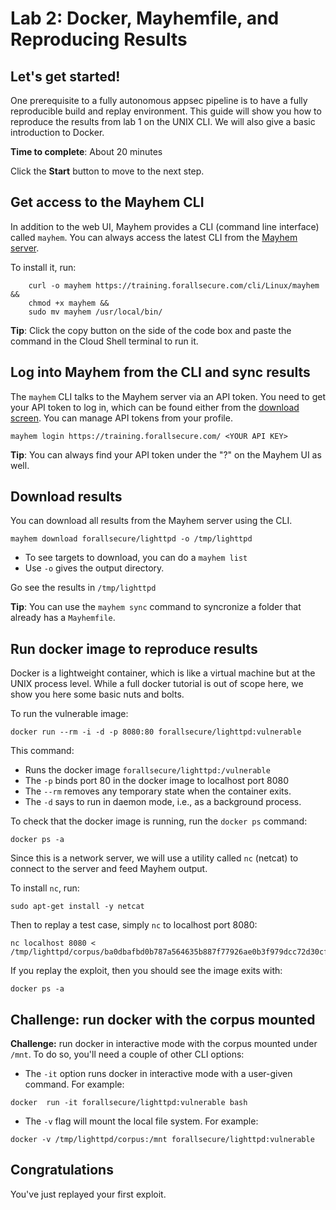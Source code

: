 # Lab 2: Docker, Mayhemfile, and Reproducing Results

## Let's get started! 

One prerequisite to a fully autonomous appsec pipeline is to have a fully
reproducible build and replay environment. This guide will show you how to
reproduce the results from lab 1 on the UNIX CLI.  We will also give a basic
introduction to Docker.

**Time to complete**: About 20 minutes
  
Click the **Start** button to move to the next step.

## Get access to the Mayhem CLI

In addition to the web UI, Mayhem provides a CLI (command line interface) 
called `mayhem`.  You can always access the latest CLI from the 
[Mayhem server](https://training.forallsecure.com/-/installation). 

To install it, run:
```
    curl -o mayhem https://training.forallsecure.com/cli/Linux/mayhem &&
    chmod +x mayhem &&
    sudo mv mayhem /usr/local/bin/
```

**Tip**: Click the copy button on the side of the code box and paste the 
command in the Cloud Shell terminal to run it.

## Log into Mayhem from the CLI and sync results

The `mayhem` CLI talks to the Mayhem server via an API token.  You need
to get your API token to log in, which can be found either from
the [download screen](https://training.forallsecure.com/-/installation).
You can manage API tokens from your profile.


```
mayhem login https://training.forallsecure.com/ <YOUR API KEY>
```

**Tip**: You can always find your API token under the "?" on the Mayhem UI as well.


## Download results

You can download all results from the Mayhem server using the CLI.

```
mayhem download forallsecure/lighttpd -o /tmp/lighttpd
```

   * To see targets to download, you can do a `mayhem list`
   * Use `-o` gives the output directory.

Go see the results in `/tmp/lighttpd`

**Tip**: You can use the `mayhem sync` command to syncronize
a folder that already has a `Mayhemfile`.

## Run docker image to reproduce results

Docker is a lightweight container, which is like a virtual 
machine but at the UNIX process level. While a full docker
tutorial is out of scope here, we show you here some basic
nuts and bolts. 


To run the vulnerable image:
```
docker run --rm -i -d -p 8080:80 forallsecure/lighttpd:vulnerable
```

This command:

  * Runs the docker image `forallsecure/lighttpd:/vulnerable`
  * The `-p` binds port 80 in the docker image to localhost port 8080
  * The `--rm` removes any temporary state when the
    container exits.
  * The `-d` says to run in daemon mode, i.e., as a background 
    process.

To check that the docker image is running, run the `docker ps` command:

```
docker ps -a
```



Since this is a network server, we will use a utility called
`nc` (netcat) to connect to the server and feed Mayhem output.

To install `nc`, run:

```
sudo apt-get install -y netcat
```

Then to replay a test case, simply `nc` to localhost port 8080:

```
nc localhost 8080 < /tmp/lighttpd/corpus/ba0dbafbd0b787a564635b887f77926ae0b3f979dcc72d30cf7fdb1707581919
```

If you replay the exploit, then you should see the image exits with:

```
docker ps -a
```

## Challenge: run docker with the corpus mounted

**Challenge:** run docker in interactive mode with the corpus mounted under
`/mnt`. To do so, you'll need a couple of other CLI options:

  * The `-it` option runs docker in interactive mode with a user-given
    command. For example:
```
docker  run -it forallsecure/lighttpd:vulnerable bash
```
  * The `-v` flag will mount the local file system. For example:
```
docker -v /tmp/lighttpd/corpus:/mnt forallsecure/lighttpd:vulnerable
```



## Congratulations

<walkthrough-conclusion-trophy></walkthrough-conclusion-trophy>

You've just replayed your first exploit.
